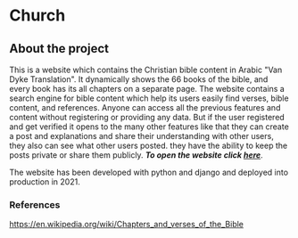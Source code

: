 # Church

## About the project
This is a website which contains the Christian bible content in Arabic "Van Dyke Translation". It dynamically shows the 66 books of the bible, and every book has its all chapters on a separate page. The website contains a search engine for bible content which help its users easily find verses, bible content, and references. Anyone can access all the previous features and content without registering or providing any data. But if the user registered and get verified it opens to the many other features like that they can create a post and explanations and share their understanding with other users, they also can see what other users posted. they have the ability to keep the posts private or share them publicly. ***To open the website click [here](https://msr.church)***.

The website has been developed with python and django and deployed into production in 2021.

### References
https://en.wikipedia.org/wiki/Chapters_and_verses_of_the_Bible
